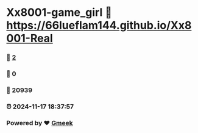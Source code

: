 # Xx8001-game_girl :link: https://66lueflam144.github.io/Xx8001-Real 
### :page_facing_up: [2](https://66lueflam144.github.io/Xx8001-Real/tag.html) 
### :speech_balloon: 0 
### :hibiscus: 20939 
### :alarm_clock: 2024-11-17 18:37:57 
### Powered by :heart: [Gmeek](https://github.com/Meekdai/Gmeek)
